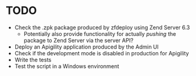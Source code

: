 TODO
====

- Check the .zpk package produced by zfdeploy using Zend Server 6.3
  - Potentially also provide functionality for actually _pushing_ the package to Zend Server via the server API?
- Deploy an Apigility application produced by the Admin UI
- Check if the development mode is disabled in production for Apigility
- Write the tests
- Test the script in a Windows environment

